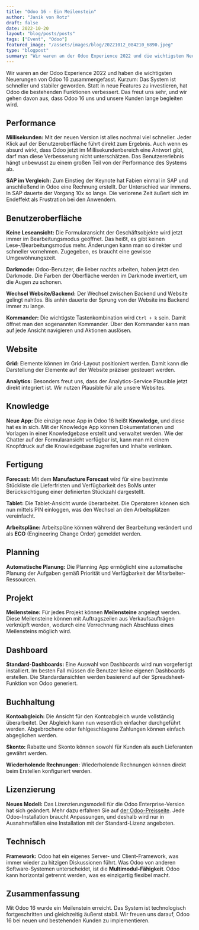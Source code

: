 ```yaml
---
title: "Odoo 16 - Ein Meilenstein"
author: "Janik von Rotz"
draft: false
date: 2022-10-20
layout: "blog/posts/posts"
tags: ["Event", "Odoo"]
featured_image: "/assets/images/blog/20221012_084210_6890.jpeg"
type: "blogpost"
summary: "Wir waren an der Odoo Experience 2022 und die wichtigsten Neuerung von Odoo 16 zusammengefasst. Kurzum ist das System schneller und stabiler geworden. Statt in neue Features zu investieren, hat Odoo d..."
---
```


Wir waren an der Odoo Experience 2022 und haben die wichtigsten Neuerungen von Odoo 16 zusammengefasst. Kurzum: Das System ist schneller und stabiler geworden. Statt in neue Features zu investieren, hat Odoo die bestehenden Funktionen verbessert. Das freut uns sehr, und wir gehen davon aus, dass Odoo 16 uns und unsere Kunden lange begleiten wird.

## Performance

**Millisekunden:** Mit der neuen Version ist alles nochmal viel schneller. Jeder Klick auf der Benutzeroberfläche führt direkt zum Ergebnis. Auch wenn es absurd wirkt, dass Odoo jetzt im Millisekundenbereich eine Antwort gibt, darf man diese Verbesserung nicht unterschätzen. Das Benutzererlebnis hängt unbewusst zu einem großen Teil von der Performance des Systems ab.

**SAP im Vergleich:** Zum Einstieg der Keynote hat Fabien einmal in SAP und anschließend in Odoo eine Rechnung erstellt. Der Unterschied war immens. In SAP dauerte der Vorgang 10x so lange. Die verlorene Zeit äußert sich im Endeffekt als Frustration bei den Anwendern.

## Benutzeroberfläche

**Keine Leseansicht:** Die Formularansicht der Geschäftsobjekte wird jetzt immer im Bearbeitungsmodus geöffnet. Das heißt, es gibt keinen Lese-/Bearbeitungsmodus mehr. Änderungen kann man so direkter und schneller vornehmen. Zugegeben, es braucht eine gewisse Umgewöhnungszeit.

**Darkmode:** Odoo-Benutzer, die lieber nachts arbeiten, haben jetzt den Darkmode. Die Farben der Oberfläche werden im Darkmode invertiert, um die Augen zu schonen.

**Wechsel Website/Backend:** Der Wechsel zwischen Backend und Website gelingt nahtlos. Bis anhin dauerte der Sprung von der Website ins Backend immer zu lange.

**Kommander:** Die wichtigste Tastenkombination wird `Ctrl + k` sein. Damit öffnet man den sogenannten Kommander. Über den Kommander kann man auf jede Ansicht navigieren und Aktionen auslösen.

## Website

**Grid:** Elemente können im Grid-Layout positioniert werden. Damit kann die Darstellung der Elemente auf der Website präziser gesteuert werden.

**Analytics:** Besonders freut uns, dass der Analytics-Service Plausible jetzt direkt integriert ist. Wir nutzen Plausible für alle unsere Websites.

## Knowledge

**Neue App:** Die einzige neue App in Odoo 16 heißt **Knowledge**, und diese hat es in sich. Mit der Knowledge App können Dokumentationen und Vorlagen in einer Knowledgebase erstellt und verwaltet werden. Wie der Chatter auf der Formularansicht verfügbar ist, kann man mit einem Knopfdruck auf die Knowledgebase zugreifen und Inhalte verlinken.

## Fertigung

**Forecast:** Mit dem **Manufacture Forecast** wird für eine bestimmte Stückliste die Lieferfristen und Verfügbarkeit des BoMs unter Berücksichtigung einer definierten Stückzahl dargestellt.

**Tablet:** Die Tablet-Ansicht wurde überarbeitet. Die Operatoren können sich nun mittels PIN einloggen, was den Wechsel an den Arbeitsplätzen vereinfacht.

**Arbeitspläne:** Arbeitspläne können während der Bearbeitung verändert und als **ECO** (Engineering Change Order) gemeldet werden.

## Planning

**Automatische Planung:** Die Planning App ermöglicht eine automatische Planung der Aufgaben gemäß Priorität und Verfügbarkeit der Mitarbeiter-Ressourcen.

## Projekt

**Meilensteine:** Für jedes Projekt können **Meilensteine** angelegt werden. Diese Meilensteine können mit Auftragszeilen aus Verkaufsaufträgen verknüpft werden, wodurch eine Verrechnung nach Abschluss eines Meilensteins möglich wird.

## Dashboard

**Standard-Dashboards:** Eine Auswahl von Dashboards wird nun vorgefertigt installiert. Im besten Fall müssen die Benutzer keine eigenen Dashboards erstellen. Die Standardansichten werden basierend auf der Spreadsheet-Funktion von Odoo generiert.

## Buchhaltung

**Kontoabgleich:** Die Ansicht für den Kontoabgleich wurde vollständig überarbeitet. Der Abgleich kann nun wesentlich einfacher durchgeführt werden. Abgebrochene oder fehlgeschlagene Zahlungen können einfach abgeglichen werden.

**Skonto:** Rabatte und Skonto können sowohl für Kunden als auch Lieferanten gewährt werden.

**Wiederholende Rechnungen:** Wiederholende Rechnungen können direkt beim Erstellen konfiguriert werden.

## Lizenzierung

**Neues Modell:** Das Lizenzierungsmodell für die Odoo Enterprise-Version hat sich geändert. Mehr dazu erfahren Sie auf [der Odoo-Preisseite](https://www.odoo.com/de_DE/pricing-plan). Jede Odoo-Installation braucht Anpassungen, und deshalb wird nur in Ausnahmefällen eine Installation mit der Standard-Lizenz angeboten.

## Technisch

**Framework:** Odoo hat ein eigenes Server- und Client-Framework, was immer wieder zu hitzigen Diskussionen führt. Was Odoo von anderen Software-Systemen unterscheidet, ist die **Multimodul-Fähigkeit**. Odoo kann horizontal getrennt werden, was es einzigartig flexibel macht.

## Zusammenfassung

Mit Odoo 16 wurde ein Meilenstein erreicht. Das System ist technologisch fortgeschritten und gleichzeitig äußerst stabil. Wir freuen uns darauf, Odoo 16 bei neuen und bestehenden Kunden zu implementieren.


